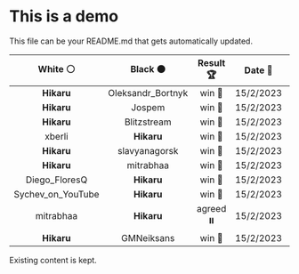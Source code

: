 # This is a demo

This file can be your README.md that gets automatically updated.

<!--START_SECTION:chessStats-->
<!-- Automatically generated with https://github.com/Balastrong/chess-stats-action -->

| White ⚪ | Black ⚫ | Result 🏆 | Date 📅 | Position 🗺️ |
|:---:|:---:|:---:|:---:|:---:|
| **Hikaru** | Oleksandr_Bortnyk | win 🥇 | 15/2/2023 | <a href="http://www.ee.unb.ca/cgi-bin/tervo/fen.pl?select=7R/6p1/3n4/5p2/3N4/r4k2/2K5/8 b - -">Link</a> |
| **Hikaru** | Jospem | win 🥇 | 15/2/2023 | <a href="http://www.ee.unb.ca/cgi-bin/tervo/fen.pl?select=8/kp4pp/8/1P6/3b4/6P1/3B1PKP/5B2 b - -">Link</a> |
| **Hikaru** | Blitzstream | win 🥇 | 15/2/2023 | <a href="http://www.ee.unb.ca/cgi-bin/tervo/fen.pl?select=2k5/p1p2p2/6p1/7p/K6P/BQP2P2/2q5/8 b - -">Link</a> |
| xberli | **Hikaru** | win 🥇 | 15/2/2023 | <a href="http://www.ee.unb.ca/cgi-bin/tervo/fen.pl?select=r2q1rk1/5pb1/p2p1np1/1pn1p2p/4P2P/5PN1/P1PQBP2/BR2K2R w K -">Link</a> |
| **Hikaru** | slavyanagorsk | win 🥇 | 15/2/2023 | <a href="http://www.ee.unb.ca/cgi-bin/tervo/fen.pl?select=k1r1r3/pp5p/3N4/2p1n3/3p4/1PqP2Q1/P1P3PP/1K1RR3 b - -">Link</a> |
| **Hikaru** | mitrabhaa | win 🥇 | 15/2/2023 | <a href="http://www.ee.unb.ca/cgi-bin/tervo/fen.pl?select=8/6k1/4K3/7p/7P/4nR2/8/8 b - -">Link</a> |
| Diego_FloresQ | **Hikaru** | win 🥇 | 15/2/2023 | <a href="http://www.ee.unb.ca/cgi-bin/tervo/fen.pl?select=8/8/8/ppk5/8/1KP5/4B3/2n5 w - -">Link</a> |
| Sychev_on_YouTube | **Hikaru** | win 🥇 | 15/2/2023 | <a href="http://www.ee.unb.ca/cgi-bin/tervo/fen.pl?select=r4r1k/2q1p1b1/p2pQnpp/P1pbP1p1/3P2P1/2PB1NN1/5PP1/R4RK1 w - -">Link</a> |
| mitrabhaa | **Hikaru** | agreed ⏸️ | 15/2/2023 | <a href="http://www.ee.unb.ca/cgi-bin/tervo/fen.pl?select=4b3/p3k3/1p3pr1/2pP3p/2P2K1P/7B/PP4R1/8 w - -">Link</a> |
| **Hikaru** | GMNeiksans | win 🥇 | 15/2/2023 | <a href="http://www.ee.unb.ca/cgi-bin/tervo/fen.pl?select=5rk1/p1n2ppp/b1N1p3/4P3/1BP2P2/bP3N2/P5PP/R5K1 b - -">Link</a> |

<!--END_SECTION:chessStats-->

Existing content is kept.
